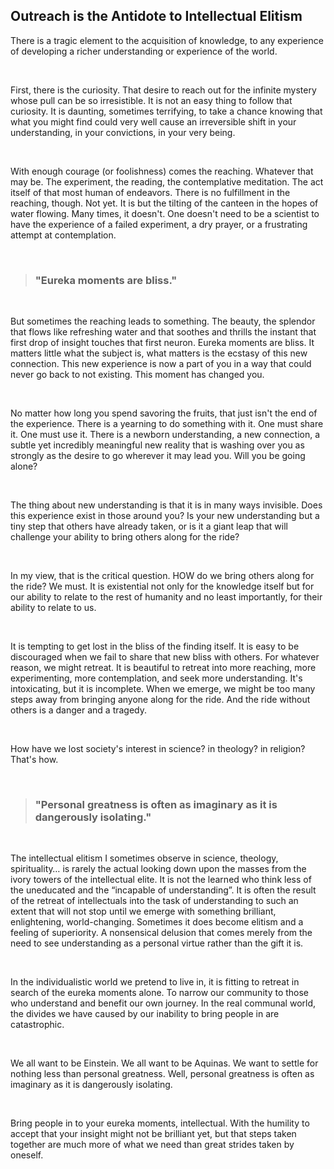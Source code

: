 ## Outreach is the Antidote to Intellectual Elitism  

There is a tragic element to the acquisition of knowledge, to any experience of developing a richer understanding or experience of the world.

<br>

First, there is the curiosity. That desire to reach out for the infinite mystery whose pull can be so irresistible. 
It is not an easy thing to follow that curiosity. It is daunting, sometimes terrifying, to take a chance knowing that what you might find could very well cause an irreversible shift in your understanding, in your convictions, in your very being. 

<br>


With enough courage (or foolishness) comes the reaching. Whatever that may be. The experiment, the reading, the contemplative meditation. The act itself of that most human of endeavors. There is no fulfillment in the reaching, though. Not yet. It is but the tilting of the canteen in the hopes of water flowing. Many times, it doesn't. One doesn't need to be a scientist to have the experience of a failed experiment, a dry prayer, or a frustrating attempt at contemplation. 

<br>

> ### "Eureka moments are bliss." 

<br>

But sometimes the reaching leads to something. The beauty, the splendor that flows like refreshing water and that soothes and thrills the instant that first drop of insight touches that first neuron. Eureka moments are bliss. It matters little what the subject is, what matters is the ecstasy of this new connection. This new experience is now a part of you in a way that could never go back to not existing. This moment has changed you. 

<br>

No matter how long you spend savoring the fruits, that just isn't the end of the experience. There is a yearning to do something with it. One must share it. One must use it. There is a newborn understanding, a new connection, a subtle yet incredibly meaningful new reality that is washing over you as strongly as the desire to go wherever it may lead you. Will you be going alone? 

<br>

The thing about new understanding is that it is in many ways invisible. Does this experience exist in those around you? Is your new understanding but a tiny step that others have already taken, or is it a giant leap that will challenge your ability to bring others along for the ride? 

<br>

In my view, that is the critical question. HOW do we bring others along for the ride? We must. It is existential not only for the knowledge itself but for our ability to relate to the rest of humanity and no least importantly, for their ability to relate to us. 

<br>

It is tempting to get lost in the bliss of the finding itself. It is easy to be discouraged when we fail to share that new bliss with others. For whatever reason, we might retreat. It is beautiful to retreat into more reaching, more experimenting, more contemplation, and seek more understanding. It's intoxicating, but it is incomplete. When we emerge, we might be too many steps away from bringing anyone along for the ride. And the ride without others is a danger and a tragedy. 

<br>

How have we lost society's interest in science? in theology? in religion? That's how. 

<br>

> ### "Personal greatness is often as imaginary as it is dangerously isolating."

<br>

The intellectual elitism I sometimes observe in science, theology, spirituality… is rarely the actual looking down upon the masses from the ivory towers of the intellectual elite. It is not the learned who think less of the uneducated and the “incapable of understanding”. It is often the result of the retreat of intellectuals into the task of understanding to such an extent that will not stop until we emerge with something brilliant, enlightening, world-changing. Sometimes it does become elitism and a feeling of superiority. A nonsensical delusion that comes merely from the need to see understanding as a personal virtue rather than the gift it is.  

<br>


In the individualistic world we pretend to live in, it is fitting to retreat in search of the eureka moments alone. To narrow our community to those who understand and benefit our own journey. In the real communal world, the divides we have caused by our inability to bring people in are catastrophic. 

<br>

We all want to be Einstein. We all want to be Aquinas. We want to settle for nothing less than personal greatness. Well, personal greatness is often as imaginary as it is dangerously isolating.

<br>

Bring people in to your eureka moments, intellectual. With the humility to accept that your insight might not be brilliant yet, but that steps taken together are much more of what we need than great strides taken by oneself. 




